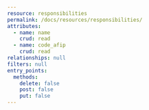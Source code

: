 ```yaml
---
resource: responsibilities
permalink: /docs/resources/responsibilities/
attributes:
  - name: name
    crud: read
  - name: code_afip
    crud: read
relationships: null
filters: null
entry_points:
  methods:
    delete: false
    post: false
    put: false
---
```

